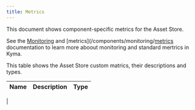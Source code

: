 ```yaml
---
title: Metrics
---
```


This document shows component-specific metrics for the Asset Store.

See the [Monitoring](/components/monitoring) and [metrics](/components/monitoring/[metrics](/components/monitoring/#metrics-metrics) documentation to learn more aboout monitoring and standard mertrics in Kyma.

This table shows the Asset Store custom matrics, their descriptions and types.

| Name | Description | Type |
|------|-------------|------|
|
